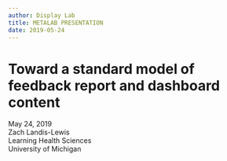 ```yaml
---
author: Display Lab
title: METALAB PRESENTATION
date: 2019-05-24
---
```


# Toward a standard model of feedback report and dashboard content

May 24, 2019  
Zach Landis-Lewis  
Learning Health Sciences  
University of Michigan  


<style>
    .reveal h1 {
        font-size: 60px !important;
    }
    .reveal section li {
        font-size: 30px !important;
    }
    .reveal cite {
        font-size: 15px !important;
    }
</style>
